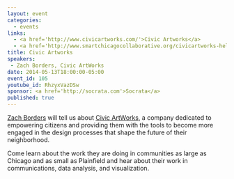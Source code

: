 ```yaml
---
layout: event
categories: 
  - events
links:
  - <a href='http://www.civicartworks.com/'>Civic Artworks</a>
  - <a href='http://www.smartchicagocollaborative.org/civicartworks-helps-city-planners-get-community-feedback-through-software/'>CivicArtworks Helps City Planners Get Community Feedback Through Software</a>
title: Civic Artworks
speakers: 
 - Zach Borders, Civic ArtWorks
date: 2014-05-13T18:00:00-05:00
event_id: 105
youtube_id: RhzyxVazDSw
sponsor: <a href='http://socrata.com'>Socrata</a>
published: true
---
```


[Zach Borders](https://twitter.com/oskeewowza) will tell us about [Civic ArtWorks](http://www.civicartworks.com/), a company dedicated to empowering citizens and providing them with the tools to become more engaged in the design processes that shape the future of their neighborhood. 

Come learn about the work they are doing in communities as large as Chicago and as small as Plainfield and hear about their work in communications, data analysis, and visualization.